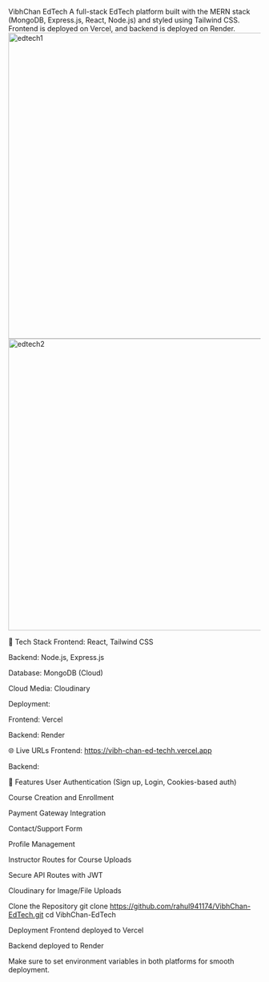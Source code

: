 VibhChan EdTech
A full-stack EdTech platform built with the MERN stack (MongoDB, Express.js, React, Node.js) and styled using Tailwind CSS.
Frontend is deployed on Vercel, and backend is deployed on Render.
<img width="1356" height="611" alt="edtech1" src="https://github.com/user-attachments/assets/48563263-9217-474d-b816-36f11686e116" />
<img width="1341" height="583" alt="edtech2" src="https://github.com/user-attachments/assets/8652c254-72ed-49ae-b328-5e7858804dc9" />


🚀 Tech Stack
Frontend: React, Tailwind CSS

Backend: Node.js, Express.js

Database: MongoDB (Cloud)

Cloud Media: Cloudinary

Deployment:

Frontend: Vercel

Backend: Render

🌐 Live URLs
Frontend: https://vibh-chan-ed-techh.vercel.app

Backend: <your-render-backend-url>

📁 Features
User Authentication (Sign up, Login, Cookies-based auth)

Course Creation and Enrollment

Payment Gateway Integration

Contact/Support Form

Profile Management

Instructor Routes for Course Uploads

Secure API Routes with JWT

Cloudinary for Image/File Uploads

Clone the Repository
    git clone https://github.com/rahul941174/VibhChan-EdTech.git
    cd VibhChan-EdTech

Deployment
Frontend deployed to Vercel

Backend deployed to Render

Make sure to set environment variables in both platforms for smooth deployment.
